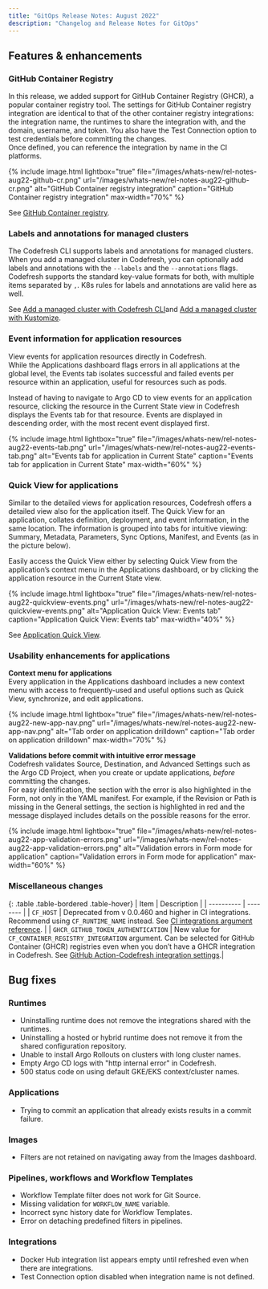 ```yaml
---
title: "GitOps Release Notes: August 2022"
description: "Changelog and Release Notes for GitOps"
---
```


## Features & enhancements

### GitHub Container Registry

In this release, we added support for GitHub Container Registry (GHCR), a popular container registry tool. The settings for GitHub Container registry integration are identical to that of the other container registry integrations: the integration name, the runtimes to share the integration with, and the domain, username, and token.
You also have the Test Connection option to test credentials before committing the changes.  
Once defined, you can reference the integration by name in the CI platforms.

{% include
 image.html
 lightbox="true"
 file="/images/whats-new/rel-notes-aug22-github-cr.png"
 url="/images/whats-new/rel-notes-aug22-github-cr.png"
 alt="GitHub Container registry integration"
 caption="GitHub Container registry integration"
    max-width="70%"
%}

See [GitHub Container registry]({{site.baseurl}}/docs/gitops-integrations/container-registries/github-cr/).

### Labels and annotations for managed clusters

The Codefresh CLI supports labels and annotations for managed clusters.  
When you add a managed cluster in Codefresh, you can optionally add labels and annotations with the  `--labels` and the `--annotations` flags.  Codefresh supports the standard key-value formats for both, with multiple items separated by `,`. K8s rules for labels and annotations are valid here as well.  

See [Add a managed cluster with Codefresh CLI]({{site.baseurl}}/docs/installation/gitops/managed-cluster/#add-a-managed-cluster-with-gitops-cli)and [Add a managed cluster with Kustomize]({{site.baseurl}}/docs/installation/gitops/managed-cluster/#add-a-managed-cluster-with-kustomize).

### Event information for application resources

View events for application resources directly in Codefresh.  
While the Applications dashboard flags errors in all applications at the global level, the Events tab isolates successful and failed events per resource within an application, useful for resources such as pods.

Instead of having to navigate to Argo CD to view events for an application resource, clicking the resource in the Current State view in Codefresh displays the Events tab for that resource. Events are displayed in descending order, with the most recent event displayed first.

{% include
 image.html
 lightbox="true"
 file="/images/whats-new/rel-notes-aug22-events-tab.png"
 url="/images/whats-new/rel-notes-aug22-events-tab.png"
 alt="Events tab for application in Current State"
 caption="Events tab for application in Current State"
    max-width="60%"
%}

### Quick View for applications

Similar to the detailed views for application resources, Codefresh offers a detailed view also for the application itself.
The Quick View for an application, collates definition, deployment, and event information, in the same location. The information is grouped into tabs for intuitive viewing: Summary, Metadata, Parameters,  Sync Options,  Manifest, and Events (as in the picture below).

Easily access the Quick View either by selecting Quick View from the application’s context menu in the Applications dashboard, or by clicking the application resource in the Current State view.

{% include
 image.html
 lightbox="true"
 file="/images/whats-new/rel-notes-aug22-quickview-events.png"
 url="/images/whats-new/rel-notes-aug22-quickview-events.png"
 alt="Application Quick View: Events tab"
 caption="Application Quick View: Events tab"
    max-width="40%"
%}

See [Application Quick View]({{site.baseurl}}/docs/deployments/gitops/applications-dashboard/#view-deployment-and-configuration-info-for-selected-application).

### Usability enhancements for applications

**Context menu for applications**  
Every application in the Applications dashboard includes a new context menu with access to frequently-used and useful options such as Quick View, synchronize, and edit applications.

{% include
 image.html
 lightbox="true"
 file="/images/whats-new/rel-notes-aug22-new-app-nav.png"
 url="/images/whats-new/rel-notes-aug22-new-app-nav.png"
 alt="Tab order on application drilldown"
 caption="Tab order on application drilldown"
    max-width="70%"
%}

**Validations before commit with intuitive error message**  
Codefresh validates Source, Destination, and Advanced Settings such as the Argo CD Project, when you create or update applications,  _before_ committing the changes.  
For easy identification, the section with the error is also highlighted in the Form, not only in the YAML manifest. For example, if the Revision or Path is missing in the General settings, the section is highlighted in red and the message displayed includes details on the possible reasons for the error.

{% include
 image.html
 lightbox="true"
 file="/images/whats-new/rel-notes-aug22-app-validation-errors.png"
 url="/images/whats-new/rel-notes-aug22-app-validation-errors.png"
 alt="Validation errors in Form mode for application"
 caption="Validation errors in Form mode for application"
max-width="60%"
%}

### Miscellaneous changes

{: .table .table-bordered .table-hover}
| Item    | Description     |
| ----------  |  -------- |
| `CF_HOST`       | Deprecated from v 0.0.460 and higher in CI integrations. Recommend using `CF_RUNTIME_NAME` instead. See [CI integrations argument reference]({{site.baseurl}}/docs/gitops-integrations/ci-integrations/#ci-integration-argument-reference). |
| `GHCR_GITHUB_TOKEN_AUTHENTICATION`       | New value for `CF_CONTAINER_REGISTRY_INTEGRATION` argument. Can be selected for GitHub Container (GHCR) registries even when you don’t have a GHCR integration in Codefresh. See [GitHub Action-Codefresh integration settings]({{site.baseurl}}/docs/gitops-integrations/ci-integrations/github-actions/#github-action-gitops-integration-settings).|

## Bug fixes

### Runtimes

* Uninstalling runtime does not remove the integrations shared with the runtimes.
* Uninstalling a hosted or hybrid runtime does not remove it from the shared configuration repository.
* Unable to install Argo Rollouts on clusters with long cluster names.
* Empty Argo CD logs with "http internal error" in Codefresh.  
* 500 status code on using default GKE/EKS context/cluster names.

### Applications

* Trying to commit an application that already exists results in a commit failure.

### Images

* Filters are not retained on navigating away from the Images dashboard.

### Pipelines, workflows and Workflow Templates

* Workflow Template filter does not work for Git Source.
* Missing validation for `WORKFLOW_NAME` variable.
* Incorrect sync history date for Workflow Templates.
* Error on detaching predefined filters in pipelines.

### Integrations

* Docker Hub integration list appears empty until refreshed even when there are integrations.
* Test Connection option disabled when integration name is not defined.
